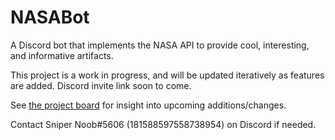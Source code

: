 # NASABot
A Discord bot that implements the NASA API to provide cool, interesting, and informative artifacts.

This project is a work in progress, and will be updated iteratively as features are added. Discord invite link soon to come.

See [the project board](https://github.com/SniperNoob95/NASABot/projects/1) for insight into upcoming additions/changes.

Contact Sniper Noob#5606 (181588597558738954) on Discord if needed.

